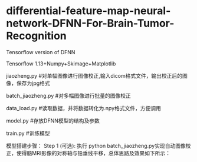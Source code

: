 # differential-feature-map-neural-network-DFNN-For-Brain-Tumor-Recognition
Tensorflow version of DFNN

Tensorflow 1.13+Numpy+Skimage+Matplotlib

jiaozheng.py #对单幅图像进行图像校正,输入dicom格式文件，输出校正后的图像，保存为jpg格式

batch_jiaozheng.py #对多幅图像进行批量的图像校正

data_load.py #读取数据，并将数据转化为.npy格式文件，方便调用

model.py #存放DFNN模型的结构及参数

train.py #训练模型

模型搭建步骤：
Step 1 (可选): 执行 python batch_jiaozheng.py实现自动图像校正，使得脑MRI影像的对称轴与铅垂线平移，总体思路及效果如下所示：


